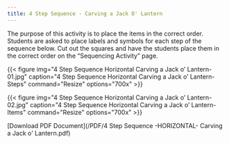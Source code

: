```yaml
---
title: 4 Step Sequence - Carving a Jack O' Lantern
---
```


The purpose of this activity is to place the items in the correct order.
Students are asked to place labels and symbols for each step of the sequence below. Cut out the squares and have the students place them in the correct order on the “Sequencing Activity” page.

{{< figure
img="4 Step Sequence Horizontal Carving a Jack o’ Lantern-01.jpg"
caption="4 Step Sequence Horizontal Carving a Jack o’ Lantern-Steps"
command="Resize"
options="700x" >}}

{{< figure
img="4 Step Sequence Horizontal Carving a Jack o’ Lantern-02.jpg"
caption="4 Step Sequence Horizontal Carving a Jack o’ Lantern-Items"
command="Resize"
options="700x" >}}


[Download PDF Document](/PDF/4 Step Sequence -HORIZONTAL- Carving a Jack o' Lantern.pdf)

